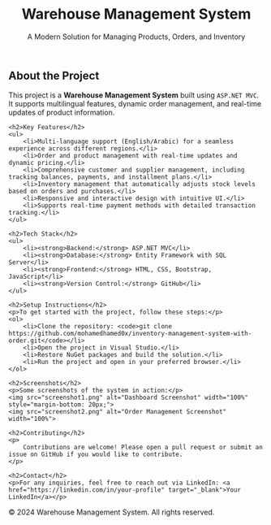 <!DOCTYPE html>
<html lang="en">
<head>
    <meta charset="UTF-8">
    <meta name="viewport" content="width=device-width, initial-scale=1.0">
    <title>Warehouse Management System - README</title>

</head>
<body>

<header>
    <h1>Warehouse Management System</h1>
    <p>A Modern Solution for Managing Products, Orders, and Inventory</p>
</header>

<div class="container">
    <h2>About the Project</h2>
    <p>
        This project is a <strong>Warehouse Management System</strong> built using <code>ASP.NET MVC</code>. 
        It supports multilingual features, dynamic order management, and real-time updates of product information.
    </p>

    <h2>Key Features</h2>
    <ul>
        <li>Multi-language support (English/Arabic) for a seamless experience across different regions.</li>
        <li>Order and product management with real-time updates and dynamic pricing.</li>
        <li>Comprehensive customer and supplier management, including tracking balances, payments, and installment plans.</li>
        <li>Inventory management that automatically adjusts stock levels based on orders and purchases.</li>
        <li>Responsive and interactive design with intuitive UI.</li>
        <li>Supports real-time payment methods with detailed transaction tracking.</li>
    </ul>

    <h2>Tech Stack</h2>
    <ul>
        <li><strong>Backend:</strong> ASP.NET MVC</li>
        <li><strong>Database:</strong> Entity Framework with SQL Server</li>
        <li><strong>Frontend:</strong> HTML, CSS, Bootstrap, JavaScript</li>
        <li><strong>Version Control:</strong> GitHub</li>
    </ul>

    <h2>Setup Instructions</h2>
    <p>To get started with the project, follow these steps:</p>
    <ol>
        <li>Clone the repository: <code>git clone https://github.com/mohamedhamed0x/inventory-management-system-with-order.git</code></li>
        <li>Open the project in Visual Studio.</li>
        <li>Restore NuGet packages and build the solution.</li>
        <li>Run the project and open in your preferred browser.</li>
    </ol>

    <h2>Screenshots</h2>
    <p>Some screenshots of the system in action:</p>
    <img src="screenshot1.png" alt="Dashboard Screenshot" width="100%" style="margin-bottom: 20px;">
    <img src="screenshot2.png" alt="Order Management Screenshot" width="100%">

    <h2>Contributing</h2>
    <p>
        Contributions are welcome! Please open a pull request or submit an issue on GitHub if you would like to contribute.
    </p>

    <h2>Contact</h2>
    <p>For any inquiries, feel free to reach out via LinkedIn: <a href="https://linkedin.com/in/your-profile" target="_blank">Your LinkedIn</a></p>
</div>

<footer>
    <p>&copy; 2024 Warehouse Management System. All rights reserved.</p>
</footer>

</body>
</html>
